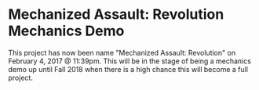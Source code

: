# Mechanized Assault: Revolution Mechanics Demo
This project has now been name "Mechanized Assault: Revolution" on February 4, 2017 @ 11:39pm.
This will be in the stage of being a mechanics demo up until Fall 2018 when there is a high chance this will become a full project.
